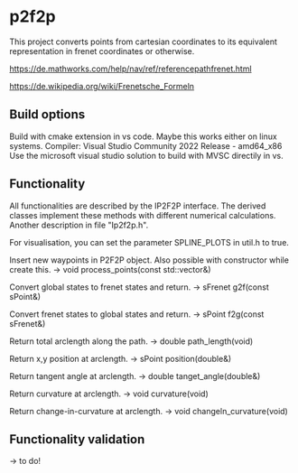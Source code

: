 # p2f2p
This project converts points from cartesian coordinates to its equivalent representation in frenet coordinates or otherwise.

https://de.mathworks.com/help/nav/ref/referencepathfrenet.html

https://de.wikipedia.org/wiki/Frenetsche_Formeln

## Build options
Build with cmake extension in vs code. Maybe this works either on linux systems.
Compiler: Visual Studio Community 2022 Release - amd64_x86
Use the microsoft visual studio solution to build with MVSC directily in vs.

## Functionality
All functionalities are described by the IP2F2P interface. The derived classes implement these methods with different numerical calculations. Another description in file "Ip2f2p.h".

For visualisation, you can set the parameter SPLINE_PLOTS in util.h to true.

Insert new waypoints in P2F2P object. Also possible with constructor while create this.
-> void process_points(const std::vector<sPoint>\&)

Convert global states to frenet states and return.
-> sFrenet g2f(const sPoint\&)

Convert frenet states to global states and return.
-> sPoint f2g(const sFrenet\&)

Return total arclength along the path.
-> double path_length(void)

Return x,y position at arclength.
-> sPoint position(double\&)

Return tangent angle at arclength.
-> double tanget_angle(double\&)

Return curvature at arclength.
-> void curvature(void)

Return change-in-curvature at arclength.
-> void changeln_curvature(void)

## Functionality validation 
-> to do!

